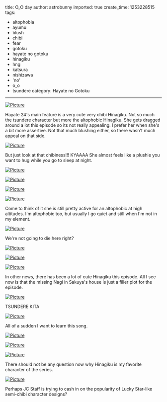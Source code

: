 title: O_O day
author: astrobunny
imported: true
create_time: 1253228515
tags:
- altophobia
- ayumu
- blush
- chibi
- fear
- gotoku
- hayate no gotoku
- hinagiku
- hng
- katsura
- nishizawa
- 'no'
- o_o
- tsundere
category: Hayate no Gotoku
---
 [![](wp-uploads/2009/09/wpid-ss-eclipse-hayate-no-gotoku-2nd-season-24-1280x720-h264-4a9c0ae2-4-500x281.jpg "Picture")](/images/wp-uploads/2009/09/wpid-ss-eclipse-hayate-no-gotoku-2nd-season-24-1280x720-h264-4a9c0ae2-4.jpg)  
  
Hayate 24's main feature is a very cute very chibi Hinagiku. Not so much the tsundere character but more the altophobic Hinagiku. She gets dragged around a lot this episode so its not really appealing. I prefer her when she's a bit more assertive. Not that much blushing either, so there wasn't much appeal on that side.   
<!--more-->  
 [![](wp-uploads/2009/09/wpid-ss-eclipse-hayate-no-gotoku-2nd-season-24-1280x720-h264-4a9c0ae2-7-500x281.jpg "Picture")](/images/wp-uploads/2009/09/wpid-ss-eclipse-hayate-no-gotoku-2nd-season-24-1280x720-h264-4a9c0ae2-7.jpg)  
  
But just look at that chibiness!!! KYAAAA She almost feels like a plushie you want to hug while you go to sleep at night.  
  
 [![](wp-uploads/2009/09/wpid-ss-eclipse-hayate-no-gotoku-2nd-season-24-1280x720-h264-4a9c0ae2-8-500x281.jpg "Picture")](/images/wp-uploads/2009/09/wpid-ss-eclipse-hayate-no-gotoku-2nd-season-24-1280x720-h264-4a9c0ae2-8.jpg)  
  
 [![](wp-uploads/2009/09/wpid-ss-eclipse-hayate-no-gotoku-2nd-season-24-1280x720-h264-4a9c0ae2-9-500x281.jpg "Picture")](/images/wp-uploads/2009/09/wpid-ss-eclipse-hayate-no-gotoku-2nd-season-24-1280x720-h264-4a9c0ae2-9.jpg)  
  
 [![](wp-uploads/2009/09/wpid-ss-eclipse-hayate-no-gotoku-2nd-season-24-1280x720-h264-4a9c0ae2-41-500x281.jpg "Picture")](/images/wp-uploads/2009/09/wpid-ss-eclipse-hayate-no-gotoku-2nd-season-24-1280x720-h264-4a9c0ae2-41.jpg)  
  
 [![](wp-uploads/2009/09/wpid-ss-eclipse-hayate-no-gotoku-2nd-season-24-1280x720-h264-4a9c0ae2-6-500x281.jpg "Picture")](/images/wp-uploads/2009/09/wpid-ss-eclipse-hayate-no-gotoku-2nd-season-24-1280x720-h264-4a9c0ae2-6.jpg)  
  
Come to think of it she is still pretty active for an altophobic at high altitudes. I'm altophobic too, but usually I go quiet and still when I'm not in my element.  
  
 [![](wp-uploads/2009/09/wpid-ss-eclipse-hayate-no-gotoku-2nd-season-24-1280x720-h264-4a9c0ae2-71-500x281.jpg "Picture")](/images/wp-uploads/2009/09/wpid-ss-eclipse-hayate-no-gotoku-2nd-season-24-1280x720-h264-4a9c0ae2-71.jpg)  
  
We're not going to die here right?  
  
 [![](wp-uploads/2009/09/wpid-ss-eclipse-hayate-no-gotoku-2nd-season-24-1280x720-h264-4a9c0ae2-22-500x281.jpg "Picture")](/images/wp-uploads/2009/09/wpid-ss-eclipse-hayate-no-gotoku-2nd-season-24-1280x720-h264-4a9c0ae2-22.jpg)  
  
 [![](wp-uploads/2009/09/wpid-ss-eclipse-hayate-no-gotoku-2nd-season-24-1280x720-h264-4a9c0ae2-23-500x281.jpg "Picture")](/images/wp-uploads/2009/09/wpid-ss-eclipse-hayate-no-gotoku-2nd-season-24-1280x720-h264-4a9c0ae2-23.jpg)  
  
 [![](wp-uploads/2009/09/wpid-ss-eclipse-hayate-no-gotoku-2nd-season-24-1280x720-h264-4a9c0ae2-24-500x281.jpg "Picture")](/images/wp-uploads/2009/09/wpid-ss-eclipse-hayate-no-gotoku-2nd-season-24-1280x720-h264-4a9c0ae2-24.jpg)  
  
In other news, there has been a lot of cute Hinagiku this episode. All I see now is that the missing Nagi in Sakuya's house is just a filler plot for the episode.  
  
 [![](wp-uploads/2009/09/wpid-ss-eclipse-hayate-no-gotoku-2nd-season-24-1280x720-h264-4a9c0ae2-0-500x281.jpg "Picture")](/images/wp-uploads/2009/09/wpid-ss-eclipse-hayate-no-gotoku-2nd-season-24-1280x720-h264-4a9c0ae2-0.jpg)  
  
TSUNDERE KITA  
  
 [![](wp-uploads/2009/09/wpid-ss-eclipse-hayate-no-gotoku-2nd-season-24-1280x720-h264-4a9c0ae2-10-500x281.jpg "Picture")](/images/wp-uploads/2009/09/wpid-ss-eclipse-hayate-no-gotoku-2nd-season-24-1280x720-h264-4a9c0ae2-10.jpg)  
  
All of a sudden I want to learn this song.  
  
 [![](wp-uploads/2009/09/wpid-ss-eclipse-hayate-no-gotoku-2nd-season-24-1280x720-h264-4a9c0ae2-1-500x281.jpg "Picture")](/images/wp-uploads/2009/09/wpid-ss-eclipse-hayate-no-gotoku-2nd-season-24-1280x720-h264-4a9c0ae2-1.jpg)  
  
 [![](wp-uploads/2009/09/wpid-ss-eclipse-hayate-no-gotoku-2nd-season-24-1280x720-h264-4a9c0ae2-16-500x281.jpg "Picture")](/images/wp-uploads/2009/09/wpid-ss-eclipse-hayate-no-gotoku-2nd-season-24-1280x720-h264-4a9c0ae2-16.jpg)  
  
 [![](wp-uploads/2009/09/wpid-ss-eclipse-hayate-no-gotoku-2nd-season-24-1280x720-h264-4a9c0ae2-30-500x281.jpg "Picture")](/images/wp-uploads/2009/09/wpid-ss-eclipse-hayate-no-gotoku-2nd-season-24-1280x720-h264-4a9c0ae2-30.jpg)  
  
There should not be any question now why Hinagiku is my favorite character of the series.  
  
 [![](wp-uploads/2009/09/wpid-ss-eclipse-hayate-no-gotoku-2nd-season-24-1280x720-h264-4a9c0ae2-28-500x281.jpg "Picture")](/images/wp-uploads/2009/09/wpid-ss-eclipse-hayate-no-gotoku-2nd-season-24-1280x720-h264-4a9c0ae2-28.jpg)  
  
Perhaps JC Staff is trying to cash in on the popularity of Lucky Star-like semi-chibi character designs?